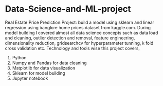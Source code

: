 # Data-Science-and-ML-project
Real Estate Price Prediction Project:
build a model using sklearn and linear regression using banglore home prices dataset from kaggle.com.
During model building I covered almost all data science concepts such as data load and cleaning, outlier detection and removal, feature engineering, dimensionality reduction, gridsearchcv for hyperparameter tunning, k fold cross validation etc. Technology and tools wise this project covers, 
1) Python
2) Numpy and Pandas for data cleaning 
3) Matplotlib for data visualization 
4) Sklearn for model building 
5) Jupyter notebook
